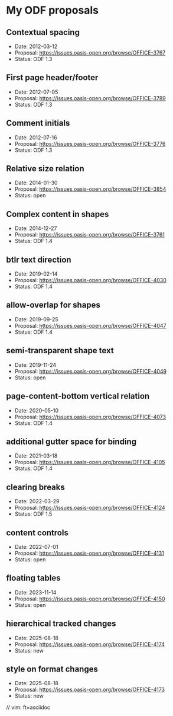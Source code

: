 # My ODF proposals

## Contextual spacing

- Date: 2012-03-12
- Proposal: https://issues.oasis-open.org/browse/OFFICE-3767
- Status: ODF 1.3

## First page header/footer

- Date: 2012-07-05
- Proposal: https://issues.oasis-open.org/browse/OFFICE-3789
- Status: ODF 1.3

## Comment initials

- Date: 2012-07-16
- Proposal: https://issues.oasis-open.org/browse/OFFICE-3776
- Status: ODF 1.3

## Relative size relation

- Date: 2014-01-30
- Proposal: https://issues.oasis-open.org/browse/OFFICE-3854
- Status: open

## Complex content in shapes

- Date: 2014-12-27
- Proposal: https://issues.oasis-open.org/browse/OFFICE-3761
- Status: ODF 1.4

## btlr text direction

- Date: 2019-02-14
- Proposal: https://issues.oasis-open.org/browse/OFFICE-4030
- Status: ODF 1.4

## allow-overlap for shapes

- Date: 2019-09-25
- Proposal: https://issues.oasis-open.org/browse/OFFICE-4047
- Status: ODF 1.4

## semi-transparent shape text

- Date: 2019-11-24
- Proposal: https://issues.oasis-open.org/browse/OFFICE-4049
- Status: open

## page-content-bottom vertical relation

- Date: 2020-05-10
- Proposal: https://issues.oasis-open.org/browse/OFFICE-4073
- Status: ODF 1.4

## additional gutter space for binding

- Date: 2021-03-18
- Proposal: https://issues.oasis-open.org/browse/OFFICE-4105
- Status: ODF 1.4

## clearing breaks

- Date: 2022-03-29
- Proposal: https://issues.oasis-open.org/browse/OFFICE-4124
- Status: ODF 1.5

## content controls

- Date: 2022-07-01
- Proposal: https://issues.oasis-open.org/browse/OFFICE-4131
- Status: open

## floating tables

- Date: 2023-11-14
- Proposal: https://issues.oasis-open.org/browse/OFFICE-4150
- Status: open

## hierarchical tracked changes

- Date: 2025-08-18
- Proposal: https://issues.oasis-open.org/browse/OFFICE-4174
- Status: new

## style on format changes

- Date: 2025-08-18
- Proposal: https://issues.oasis-open.org/browse/OFFICE-4173
- Status: new

// vim: ft=asciidoc
